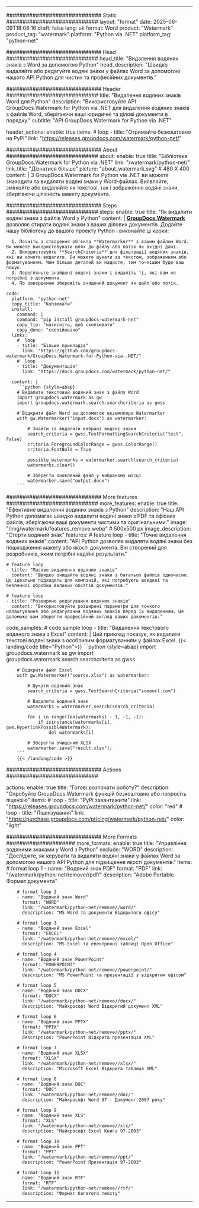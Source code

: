 
---
############################# Static ############################
layout: "format"
date:  2025-06-09T18:08:16
draft: false
lang: uk
format: Word
product: "Watermark"
product_tag: "watermark"
platform: "Python via .NET"
platform_tag: "python-net"

############################# Head ############################
head_title: "Видалення водяних знаків з Word за допомогою Python"
head_description: "Швидко видаляйте або редагуйте водяні знаки у файлах Word за допомогою нашого API Python для чистих та професійних документів."

############################# Header ############################
title: "Видалення водяних знаків Word для Python" 
description: "Використовуйте API GroupDocs.Watermark for Python via .NET для видалення водяних знаків з файлів Word, зберігаючи ваші юридичні та ділові документи в порядку."
subtitle: "API GroupDocs.Watermark for Python via .NET" 

header_actions:
  enable: true
  items:
    #  loop
    - title: "Отримайте безкоштовно на PyPi"
      link: "https://releases.groupdocs.com/watermark/python-net/"
      
############################# About ############################
about:
    enable: true
    title: "Бібліотека GroupDocs.Watermark for Python via .NET"
    link: "/watermark/python-net/"
    link_title: "Дізнатися більше"
    picture: "about_watermark.svg" # 480 X 400
    content: |
       З GroupDocs.Watermark for Python via .NET ви можете знаходити та видаляти водяні знаки у Word-файлах. Виявляйте, змінюйте або видаляйте як текстові, так і зображення водяні знаки, зберігаючи цілісність макету документа.

############################# Steps ############################
steps:
    enable: true
    title: "Як видалити водяні знаки з файлів Word у Python"
    content: |
      **[GroupDocs.Watermark](https://products.groupdocs.com/watermark/python-net/)** дозволяє стирати водяні знаки з ваших ділових документів. Додайте нашу бібліотеку до вашого проекту Python і виконайте ці кроки:
      
      1. Почніть з створення об'єкта **Watermarker** з вашим файлом Word. Ви можете використовувати шлях до файлу або потік як вхідні дані.
      2. Використовуйте **SearchCriteria** для фільтрації водяних знаків, які ви хочете видалити. Ви можете шукати за текстом, зображенням або форматуванням. Чим більше деталей ви надасте, тим точнішим буде ваш пошук.
      3. Перегляньте знайдені водяні знаки і видаліть ті, які вам не потрібні з документа.
      4. По завершенню збережіть очищений документ як файл або потік.
   
    code:
      platform: "python-net"
      copy_title: "Копіювати"
      install:
        command: |
        command: "pip install groupdocs-watermark-net"
        copy_tip: "натисніть, щоб скопіювати"
        copy_done: "скопійовано"
      links:
        #  loop
        - title: "Більше прикладів"
          link: "https://github.com/groupdocs-watermark/GroupDocs.Watermark-for-Python-via-.NET/"
        #  loop
        - title: "Документація"
          link: "https://docs.groupdocs.com/watermark/python-net/"
          
      content: |
        ```python {style=abap}
        # Видалити текстовий водяний знак з файлу Word
        import groupdocs.watermark as gw
        import groupdocs.watermark.search.searchcriteria as gwss

        # Відкрити файл Word за допомогою екземпляра Watermarker
        with gw.Watermarker("input.docx") as watermarker:

            # Знайти та видалити вибрані водяні знаки
            search_criteria = gwss.TextFormattingSearchCriteria("test", False)
            criteria.ForegroundColorRange = gwss.ColorRange()
            criteria.FontBold = True

            possible_watermarks = watermarker.search(search_criteria)
            watermarks.clear()

            # Зберегти оновлений файл у вибраному місці
            watermarker.save("output.docx")
        ```            

############################# More features ############################
more_features:
  enable: true
  title: "Ефективне видалення водяних знаків з Python"
  description: "Наш API Python допомагає швидко видалити водяні знаки з PDF та офісних файлів, зберігаючи ваші документи чистими та оригінальними."
  image: "/img/watermark/features_remove.webp" # 500x500 px
  image_description: "Стерти водяний знак"
  features:
    # feature loop
    - title: "Точне видалення водяних знаків"
      content: "API Python дозволяє видаляти водяні знаки без пошкодження макету або якості документа. Він створений для розробників, яким потрібні надійні результати."

    # feature loop
    - title: "Масове видалення водяних знаків"
      content: "Швидко очищайте водяні знаки з багатьох файлів одночасно. Це ідеально підходить для компаній, які потребують швидкої та безпечної обробки великих обсягів документів."

    # feature loop
    - title: "Розширене редагування водяних знаків"
      content: "Використовуйте розширені параметри для тонкого налаштування або редагування водяних знаків перед їх видаленням. Це допоможе вам зберегти професійний вигляд ваших документів."
      
  code_samples:
    # code sample loop
    - title: "Видалення текстового водяного знака з Excel"
      content: |
        Цей приклад показує, як видалити текстові водяні знаки з особливим форматуванням у файлах Excel.
        {{< landing/code title="Python">}}
        ```python {style=abap}
        import groupdocs.watermark as gw
        import groupdocs.watermark.search.searchcriteria as gwss

        # Відкрити файл Excel
        with gw.Watermarker("source.xlsx") as watermarker:

            # Шукати водяний знак
            search_criteria = gwss.TextSearchCriteria("someurl.com")

            # Видалити водяний знак
            watermarks = watermarker.search(search_criteria)

            for i in range(len(watermarks) - 1, -1, -1):
                if isinstance(watermarks[i], gws.HyperlinkPossibleWatermark):
                    del watermarks[i]

            # Зберегти очищений XLSX
            watermarker.save("result.xlsx");
        ```
        {{< /landing/code >}}


############################# Actions ############################

actions:
  enable: true
  title: "Готові розпочати роботу?"
  description: "Спробуйте GroupDocs.Watermark функцій безкоштовно або попросіть ліцензію"
  items:
    #  loop
    - title: "PyPi завантажити"
      link: "https://releases.groupdocs.com/watermark/python-net/"
      color: "red"
        #  loop
    - title: "Ліцензування"
      link: "https://purchase.groupdocs.com/pricing/watermark/python-net/"
      color: "light"


############################# More Formats #####################
more_formats:
    enable: true
    title: "Управління водяними знаками у Word з Python"
    exclude: "WORD"
    description: "Досліджте, як керувати та видаляти водяні знаки у файлах Word за допомогою нашого API Python для підвищення якості документів."
    items: 
        # format loop 1
        - name: "Водяний знак PDF"
          format: "PDF"
          link: "/watermark/python-net/remove//pdf/"
          description: "Adobe Portable Формат документа"

        # format loop 2
        - name: "Водяний знак Word"
          format: "WORD"
          link: "/watermark/python-net/remove//word/"
          description: "MS Word та документи Відкритого офісу"
          
        # format loop 3
        - name: "Водяний знак Excel"
          format: "EXCEL"
          link: "/watermark/python-net/remove//excel/"
          description: "MS Excel та електронні таблиці Open Office"

        # format loop 4
        - name: "Водяний знак PowerPoint"
          format: "POWERPOINT"
          link: "/watermark/python-net/remove//powerpoint/"
          description: "MS PowerPoint та презентації з відкритим офісом"

        # format loop 5
        - name: "Водяний знак DOCX"
          format: "DOCX"
          link: "/watermark/python-net/remove//docx/"
          description: "Майкрософт Word Відкритий документ XML"
          
        # format loop 6
        - name: "Водяний знак PPTX"
          format: "PPTX"
          link: "/watermark/python-net/remove//pptx/"
          description: "PowerPoint Відкрита презентація XML"
          
        # format loop 7
        - name: "Водяний знак XLSX"
          format: "XLSX"
          link: "/watermark/python-net/remove//xlsx/"
          description: "Microsoft Excel Відкрита таблиця XML"

        # format loop 8
        - name: "Водяний знак DOC"
          format: "DOC"
          link: "/watermark/python-net/remove//doc/"
          description: "Майкрософт Word 97 - Документ 2007 року"

        # format loop 9
        - name: "Водяний знак XLS"
          format: "XLS"
          link: "/watermark/python-net/remove//xls/"
          description: "Майкрософт Excel Книга 97-2003"

        # format loop 10
        - name: "Водяний знак PPT"
          format: "PPT"
          link: "/watermark/python-net/remove//ppt/"
          description: "PowerPoint Презентація 97-2003"

        # format loop 11
        - name: "Водяний знак RTF"
          format: "RTF"
          link: "/watermark/python-net/remove//rtf/"
          description: "Формат багатого тексту"

---